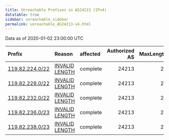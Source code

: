 ```yaml
---
title: Unreachable Prefixes in AS24213 (IPv4)
datatable: true
sidebar: unreachable_sidebar
permalink: unreachable_AS24213-v4.html
---
```


Data as of 2020-01-02 23:00:00 UTC


<div class="datatable-begin"></div>

| Prefix                                                   | Reason                                                                                                    | affected   |   Authorized AS |   MaxLength | Anchor                                       |   unreachable /24s |
|:---------------------------------------------------------|:----------------------------------------------------------------------------------------------------------|:-----------|----------------:|------------:|:---------------------------------------------|-------------------:|
| [119.82.224.0/22](https://stat.ripe.net/119.82.224.0/22) | [INVALID LENGTH](https://rpki-validator.ripe.net/announcement-preview?asn=AS24213&prefix=119.82.224.0/22) | complete   |           24213 |          20 | [APNIC](unreachable_APNIC_RPKI_Root-v4.html) |                  4 |
| [119.82.228.0/22](https://stat.ripe.net/119.82.228.0/22) | [INVALID LENGTH](https://rpki-validator.ripe.net/announcement-preview?asn=AS24213&prefix=119.82.228.0/22) | complete   |           24213 |          20 | [APNIC](unreachable_APNIC_RPKI_Root-v4.html) |                  4 |
| [119.82.232.0/22](https://stat.ripe.net/119.82.232.0/22) | [INVALID LENGTH](https://rpki-validator.ripe.net/announcement-preview?asn=AS24213&prefix=119.82.232.0/22) | complete   |           24213 |          20 | [APNIC](unreachable_APNIC_RPKI_Root-v4.html) |                  4 |
| [119.82.236.0/23](https://stat.ripe.net/119.82.236.0/23) | [INVALID LENGTH](https://rpki-validator.ripe.net/announcement-preview?asn=AS24213&prefix=119.82.236.0/23) | complete   |           24213 |          20 | [APNIC](unreachable_APNIC_RPKI_Root-v4.html) |                  2 |
| [119.82.238.0/23](https://stat.ripe.net/119.82.238.0/23) | [INVALID LENGTH](https://rpki-validator.ripe.net/announcement-preview?asn=AS24213&prefix=119.82.238.0/23) | complete   |           24213 |          20 | [APNIC](unreachable_APNIC_RPKI_Root-v4.html) |                  2 |

<div class="datatable-end"></div>